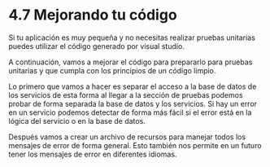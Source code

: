 # 4.7 Mejorando tu código

Si tu aplicación es muy pequeña y no necesitas realizar pruebas unitarias puedes utilizar el código generado por visual studio.&#x20;

A continuación, vamos a mejorar el código para prepararlo para pruebas unitarias y que cumpla con los principios de un código limpio.

Lo primero que vamos a hacer es separar el acceso a la base de datos de los servicios de esta forma al llegar a la sección de pruebas podemos probar de forma separada la base de datos y los servicios. Si hay un error en un servicio podemos detectar de forma más fácil si el error está en la lógica del servicio o en la base de datos.

Después vamos a crear un archivo de recursos para manejar todos los mensajes de error de forma general. Esto también nos permite en un futuro tener los mensajes de error en diferentes idiomas.

